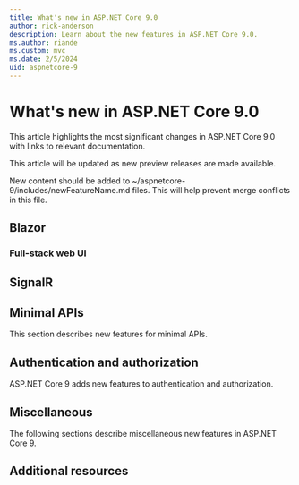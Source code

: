 ```yaml
---
title: What's new in ASP.NET Core 9.0
author: rick-anderson
description: Learn about the new features in ASP.NET Core 9.0.
ms.author: riande
ms.custom: mvc
ms.date: 2/5/2024
uid: aspnetcore-9
---
```

# What's new in ASP.NET Core 9.0

This article highlights the most significant changes in ASP.NET Core 9.0 with links to relevant documentation.

This article will be updated as new preview releases are made available.

New content should be added to ~/aspnetcore-9/includes/newFeatureName.md files. This will help prevent merge conflicts in this file.

## Blazor

### Full-stack web UI

## SignalR

## Minimal APIs

This section describes new features for minimal APIs.

## Authentication and authorization

ASP.NET Core 9 adds new features to authentication and authorization.

## Miscellaneous

The following sections describe miscellaneous new features in ASP.NET Core 9.

## Additional resources
